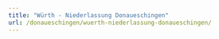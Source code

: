 ```yaml
---
title: "Würth - Niederlassung Donaueschingen"
url: /donaueschingen/wuerth-niederlassung-donaueschingen/
---
```

